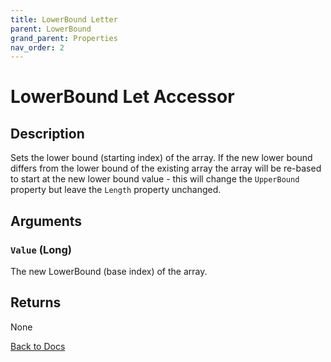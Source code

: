 ```yaml
---
title: LowerBound Letter
parent: LowerBound
grand_parent: Properties
nav_order: 2
---
```


# LowerBound Let Accessor

## Description
Sets the lower bound (starting index) of the array. If the new lower bound differs from the lower bound of the existing array the array will be re-based to start at the new lower bound value - this will change the `UpperBound` property but leave the `Length` property unchanged.

## Arguments
### `Value` (Long)
The new LowerBound (base index) of the array.

## Returns
None

[Back to Docs](https://senipah.github.io/VBA-Better-Array/)
